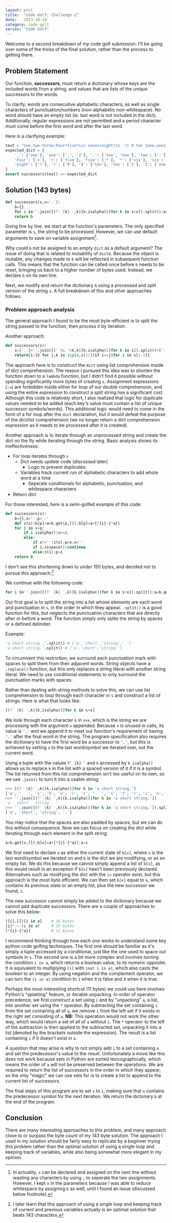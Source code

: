```yaml
---
layout: post
title:  "Code Golf: Challenge 2"
date:   2023-10-19
category: code-golf
series: "Code Golf"
---
```


Welcome to a second breakdown of my code golf submission. I'll be going over some of the tricks of the final solution, rather than the process to getting there.

## Problem Statement

Our function, **successors**, must return a dictionary whose keys are the included words from a string, and values that are lists of the *unique* successors to the words.

To clarify, *words* are consecutive alphabetic characters, as well as single characters of punctuation/numbers (non-alphabetic non-whitespace). No word should have an empty list (ie. last word is not included in the dict). Additionally, regular expressions are not permitted and a period character must come before the first word and after the last word.

Here is a clarifying example:
```python
text = "one,two-three;Four+five*six seven(eight)\n  \t 9 ten 1one,one2 13"
expected_dict = {
    '.': ['one'], 'one': [',', '2'], ',': ['two', 'one'], 'two': ['-'], '-': ['three'], 'three': [';'], ';': ['Four'],
    'Four': ['+'], '+': ['five'], 'five': ['*'], '*': ['six'], 'six': ['seven'], 'seven': ['('], '(': ['eight'],
    'eight': [')'], ')': ['9'], '9': ['ten'], 'ten': ['1'], '1': ['one', '3'], '2': ['1'], '3': ['.']
}
assert successors(text) == expected_dict
```

## Solution (143 bytes)

```python
def successors(s,x='.'):
    b={}
    for i in''.join([(f' {k} ',k)[k.isalpha()]for k in s+x]).split():a=b.get(x,[]);b[x]=a+[*{i}-{*a}];x=i
    return b
```

Going line by line, we start at the function's parameters. The only specified parameter is `s`, the string to be processed. However, we can use default arguments to save on variable assignment[^1].

Why could `b` not be assigned to an empty `dict` as a default argument? The issue of doing that is related to mutability of `dict`s. Because the object is mutable, any changes made to `b` will be reflected in subsequent function calls. This means that the function can be called once before `b` needs to be reset, bringing us back to a higher number of bytes used. Instead, we declare `b` on its own line.

Next, we modify and return the dictionary `b` using a processed and split version of the string `s`. A full breakdown of this and other approaches follows.

### Problem approach analysis

The general approach I found to be the most byte-efficient is to split the string passed to the function, then process it by iteration.

Another approach:

```python
def successors(s):
    s=['.']+''.join([(' %s '%k,k)[k.isalpha()]for k in s]).split()+['.']
    return{i:[k for j,k in zip(s,s[1:])if i==j]for i in s[:-1]}
```

The approach here is to construct the `dict` using list comprehension inside of dict comprehension. The reason I pursued this idea was to shorten the function down to a `lambda` function, but I didn't find it possible without spending significantly more bytes of creating `s`. Assignment expressions (`:=`) are forbidden inside either for loop of our double comprehension, and using the entire expression to construct a split string has a significant cost. Although this code is relatively short, I also realized that logic for duplicate values needed to be added (each key's value must contain a list of *unique* successor symbols/words). This additional logic would need to come in the form of a for loop after the `dict` declaration, but it would defeat the purpose of the dict/list comprehension (we no longer return a dict comprehension expression as it needs to be processed after it is created).

Another approach is to iterate through an unprocessed string and create the dict on the fly while iterating through the string. Basic analysis shows its ineffectiveness:
- For loop iterates through `s`
    - Dict needs *update* code (discussed later)
        - Logic to prevent duplicates
    - Variables track current run of alphabetic characters to add whole word at a time
        - Seperate conditionals for alphabetic, punctuation, and whitespace characters
- Return dict

For those interested, here is a semi-golfed example of this code:

```python
def successors(s):
    b={};x='';p='.'
    def z(x):b[p]=a=b.get(p,[]);b[p]=a+[*{i}-{*a}]
    for i in s+p:
        if i.isalpha():x+=i
        else:
            if x!='':z(x);p=x;x=''
            if i.isspace():continue
            else:z(i);p=i
    return b
```

I don't see this shortening down to under 150 bytes, and decided not to pursue this approach.[^2]

We continue with the following code:

```python
for i in''.join([(f' {k} ',k)[k.isalpha()]for k in s+x]).split():a=b.get(x,[]);b[x]=a+[*{i}-{*a}];x=i
```

Our first goal is to split the string into a list whose elements are each word and punctuation in `s`, in the order in which they appear. `.split()` is a good function for this, but neglects the punctuation characters that are directly after or before a word. The function simply only splits the string by spaces or a defined delimiter.

Example:

```python
'a short string .'.split() # ['a','short','string','.']
'a short string.'.split() # ['a','short','string.']
```

To circumvent this restriction, we surround each punctuation mark with spaces to split them from their adjacent words. String objects have a `.replace()` function, but this only replaces a string literal with another string literal. We need to use conditional statements to only surround the punctuation marks with spaces.

Rather than dealing with string methods to solve this, we can use list comprehension to loop through each character in `s` and construct a list of strings. Here is what that looks like:

```python
[(f' {k} ',k)[k.isalpha()]for k in s+x]
```

We look through each character `k` in `s+x`, which is the string we are processing with the argument `x` appended. Because `x` is unused in calls, its value is `'.'` and we append it to meet our function's requirement of having `'.'` after the final word in the string. The program specification also requires the dictionary to have the first word be a successor to `'.'`, but this is achieved by setting `x` to the last word/symbol we iterated over, not the current word.

Using a tuple with the values `f' {k} '` and `k` accessed by `k.isalpha()` allows us to replace `k` in the list with a spaced version of it if it is a symbol. The list returned from this list comprehension isn't too useful on its own, so we use `.join()` to turn it into a usable string:

```python
>>> [(f' {k} ',k)[k.isalpha()]for k in 'a short string.']
['a', '   ', 's', 'h', 'o', 'r', 't', '   ', 's', 't', 'r', 'i', 'n', 'g', ' . ']
>>> ''.join([(f' {k} ',k)[k.isalpha()]for k in 'a short string.'])
'a   short   string . '
>>> ''.join([(f' {k} ',k)[k.isalpha()]for k in 'a short string.']).split()
['a', 'short', 'string', '.']
```

You may notice that the spaces are also padded by spaces, but we can do this without consequence. Now we can focus on creating the dict while iterating through each element in the split string:

```python
a=b.get(x,[]);b[x]=a+[*{i}-{*a}];x=i
```

We first need to declare `a` as either the current state of `b[x]`, where `x` is the last word/symbol we iterated on and `b` is the dict we are modifying, or as an empty list. We do this because we cannot simply append a list of `b[x]`, as this would result in an exception if `b[x]` hasn't been previously declared. Alternatives such as modifying the dict with the `|=` operator exist, but this approach is the most byte efficient. We can then set `b[x]` equal to `a`, which contains its previous state or an empty list, plus the new successor we found, `i`.

The new successor cannot simply be added to the dictionary because we cannot add duplicate successors. There are a couple of approaches to solve this below:

```python
([i],[])[i in a]    # 16 bytes
[i]*-~-(i in a)     # 15 bytes
[*{i}-{*a}]         # 11 bytes
```

I recommend thinking through how each one works to understand some key python code golfing techniques. The first one should be familiar as it's simply a tuple accessed by a conditional, just like the one used to space out symbols in `s`. The second one is a bit more complex and involves turning the condition `i in a`, which returns a boolean value, to its numeric opposite. It is equivalent to multiplying `[i]` with `(not i in a)`, which also casts the boolean to an integer. By using negation and the complement operator, we can turn the `(i in a)` condition to `1` when it is false and `0` when it is true.

Perhaps the most interesting shortcut (11 bytes) we could use here involves Python's "splatting" feature, or iterable unpacking. In order of operator precedence, we first construct a set using `i` and by "unpacking" `a`, a list, into another set using the `*` operator. By subtracting the set containing `i` from the set containing all of `a`, we remove `i` from the left set if it exists in the right set consisting of `a`. **NB:** This operation would not work the other way, which would return a set of all of `a` without `i`. The `*` operator to the left of the subtraction is then applied to the subtracted set, unpacking it into a list (denoted by the brackets outside the expression). The result is a list containing `i` if it doesn't exist in `a`.

A question that may arise is why to not simply add `i` to a set containing `a` and set the predecessor's value to the result. Unfortunately a move like this does not work because sets in Python are sorted lexicographically, which means the order of `a` will not be preserved between the operations. We are required to return the list of successors in the order in which they appear, so the only "magic" we can use sets for is to create a list to append to the current list of successors.

The final steps of this program are to set `x` to `i`, making sure that `x` contains the predecessor symbol for the next iteration. We return the dictonary `b` at the end of the program. 

## Conclusion

There are many interesting approaches to this problem, and many approach close to or surpass the byte count of my 143 byte solution. The approach I used in my solution should be fairly easy to replicate by a beginner trying this problem rather than the optimal solution of using a single loop and keeping track of variables, while also being somewhat more elegant in my opinion.

[^1]: In actuality, `x` can be declared and assigned on the next line without wasting any characters by using `;` to seperate the two assignments. However, I kept `x` in the parameters because I was able to reduce whitespace by assigning `b` as well, until I found an issue (discussed below footnote).

[^2]: I later learn that this approach of using a single loop and keeping track of current and previous variables actually is an optimal solution that beats 143 characters.